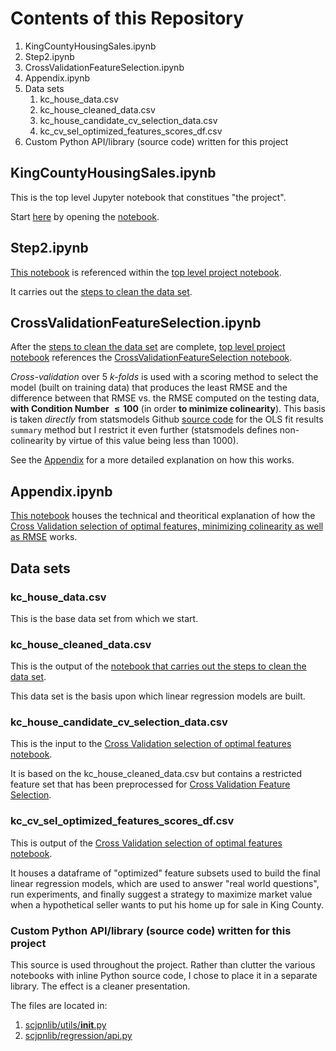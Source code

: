 # Contents of this Repository

1. KingCountyHousingSales.ipynb
2. Step2.ipynb
3. CrossValidationFeatureSelection.ipynb
4. Appendix.ipynb
5. Data sets
   1. kc_house_data.csv
   2. kc_house_cleaned_data.csv
   3. kc_house_candidate_cv_selection_data.csv
   4. kc_cv_sel_optimized_features_scores_df.csv
6. Custom Python API/library (source code) written for this project

## KingCountyHousingSales.ipynb
This is the top level Jupyter notebook that constitues "the project".  

Start [here](KingCountyHousingSales.ipynb) by opening the [notebook](KingCountyHousingSales.ipynb).

## Step2.ipynb
[This notebook](Step2.ipynb) is referenced within the [top level project notebook](KingCountyHousingSales.ipynb).

It carries out the [steps to clean the data set](Step2.ipynb).

## CrossValidationFeatureSelection.ipynb
After the [steps to clean the data set](Step2.ipynb) are complete, [top level project notebook](KingCountyHousingSales.ipynb) references the [CrossValidationFeatureSelection notebook](CrossValidationFeatureSelection.ipynb).

*Cross-validation* over 5 *k-folds* is used with a scoring method to select the model (built on training data) that produces the least RMSE and the difference between that RMSE vs. the RMSE computed on the testing data, **with Condition Number $\le 100$** (in order <b>to minimize colinearity</b>).  This basis is taken *directly* from statsmodels Github [source code](https://www.statsmodels.org/dev/_modules/statsmodels/regression/linear_model.html#RegressionResults.summary) for the OLS fit results `summary` method but I restrict it even further (statsmodels defines non-colinearity by virtue of this value being less than 1000).

See the [Appendix](Appendix.ipynb) for a more detailed explanation on how this works.

## Appendix.ipynb
[This notebook](Appendix.ipynb) houses the technical and theoritical explanation of how the [Cross Validation selection of optimal features, minimizing colinearity as well as RMSE](CrossValidationFeatureSelection.ipynb) works.

## Data sets
### kc_house_data.csv
This is the base data set from which we start.

### kc_house_cleaned_data.csv
This is the output of the [notebook that carries out the steps to clean the data set](Step2.ipynb).

This data set is the basis upon which linear regression models are built.

### kc_house_candidate_cv_selection_data.csv
This is the input to the [Cross Validation selection of optimal features notebook](CrossValidationFeatureSelection.ipynb).

It is based on the kc_house_cleaned_data.csv but contains a restricted feature set that has been preprocessed for [Cross Validation Feature Selection](CrossValidationFeatureSelection.ipynb).

### kc_cv_sel_optimized_features_scores_df.csv
This is output of the [Cross Validation selection of optimal features notebook](CrossValidationFeatureSelection.ipynb).

It houses a dataframe of "optimized" feature subsets used to build the final linear regression models, which are used to answer "real world questions", run experiments, and finally suggest a strategy to maximize market value when a hypothetical seller wants to put his home up for sale in King County.

### Custom Python API/library (source code) written for this project
This source is used throughout the project.  Rather than clutter the various notebooks with inline Python source code, I chose to place it in a separate library.  The effect is a cleaner presentation.

The files are located in:
1. [scjpnlib/utils/__init__.py](scjpnlib/utils/__init__.py)
2. [scjpnlib/regression/api.py](scjpnlib/regression/api.py)
